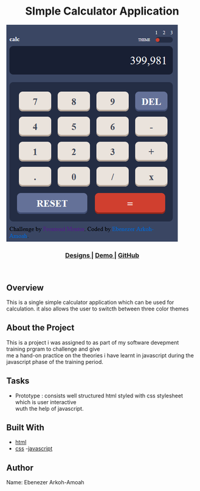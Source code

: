 <h1 align="center">SImple Calculator Application</h1>

![screenshot](calculator-app.png)
<br>

<div align="center">
  <h3>
    <a href="https://drive.google.com/file/d/1Zqv0lTvNami_aGnnDXcPf9HI4VzoimDF/view?usp=sharing">
      Designs
    </a>
    <span> |
     <a href="https://eben-arkoh-amoah.github.io/Frontend-mentor-calculator-app/">
      Demo
    </a>
    <span> | </span>
    <a href="https://github.com/eben-arkoh-amoah/Frontend-mentor-calculator-app">
      GitHub
    </a>
    
  </h3>
</div>

<br>


<!-- OVERVIEW -->

## Overview

This is a single simple calculator application which can be used for calculation. it also
allows the user to switcth between three color themes  


## About the Project

This is a project i was assigned to as part of my software devepment training prgram to challenge and give <br> me a hand-on practice on the theories i have learnt in javascript during the javascript phase of the training period.

## Tasks

- Prototype : consists well structured html styled with  css stylesheet which is user interactive<br>
wuth the help of javascript.

## Built With

- [html](https://www.w3schools.com)
- [css](https://css-tricks.com)
-[javascript](https://www.codecademy.com)
## Author
Name: Ebenezer Arkoh-Amoah

